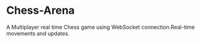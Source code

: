 # Chess-Arena
A Multiplayer real time Chess game using WebSocket connection.Real-time movements and updates.
